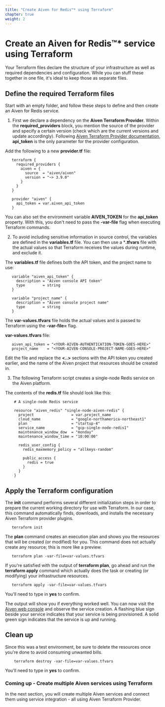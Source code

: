 ```yaml
---
title: "Create Aiven for Redis™* using Terraform"
chapter: true
weight: 2
---
```


# Create an Aiven for Redis™* service using Terraform

Your Terraform files declare the structure of your infrastructure as well as required dependencies and configuration. While you can stuff these together in one file, it's ideal to keep those as separate files. 

## Define the required Terraform files

Start with an empty folder, and follow these steps to define and then create an Aiven for Redis service.

1. First we declare a dependency on the **Aiven Terraform Provider**. Within the **required_providers** block, you mention the source of the provider and specify a certain version (check which are the current versions and update accordingly).
Following [Aiven Terraform Provider documentation](https://registry.terraform.io/providers/aiven/aiven/latest/docs), **api_token** is the only parameter for the provider configuration.

Add the following to a new **provider.tf** file:

```
   terraform {
     required_providers {
       aiven = {
         source  = "aiven/aiven"
         version = "~> 3.9.0"
       }
     }
   }
   
   provider "aiven" {
     api_token = var.aiven_api_token
   }
```

You can also set the environment variable **AIVEN_TOKEN** for the **api_token** property. With this, you don't need to pass the **-var-file** flag when executing Terraform commands.
 
2. To avoid including sensitive information in source control, the variables are defined in the **variables.tf** file. You can then use a ***.tfvars** file with the actual values so that Terraform receives the values during runtime, and exclude it.

The **variables.tf** file defines both the API token, and the project name to use:

```
   variable "aiven_api_token" {
     description = "Aiven console API token"
     type        = string
   }
   
   variable "project_name" {
     description = "Aiven console project name"
     type        = string
   }
```   
   
The **var-values.tfvars** file holds the actual values and is passed to Terraform using the **-var-file=** flag.

**var-values.tfvars** file:

```
   aiven_api_token = "<YOUR-AIVEN-AUTHENTICATION-TOKEN-GOES-HERE>"
   project_name    = "<YOUR-AIVEN-CONSOLE-PROJECT-NAME-GOES-HERE>"
```

Edit the file and replace the **<..>** sections with the API token you created earlier, and the name of the Aiven project that resources should be created in.

3.  The following Terraform script creates a single-node Redis service on the Aiven platform.

The contents of the **redis.tf** file should look like this:

```
    # A single-node Redis service
    
    resource "aiven_redis" "single-node-aiven-redis" {
      project                 = var.project_name
      cloud_name              = "google-northamerica-northeast1"
      plan                    = "startup-4"
      service_name            = "gcp-single-node-redis1"
      maintenance_window_dow  = "monday"
      maintenance_window_time = "10:00:00"
    
      redis_user_config {
        redis_maxmemory_policy = "allkeys-random"
    
        public_access {
          redis = true
        }
      }
    }
```   
    
## Apply the Terraform configuration

The **init** command performs several different initialization steps in order to prepare the current working directory for use with Terraform. In our case, this command automatically finds, downloads, and installs the necessary Aiven Terraform provider plugins.

```
   terraform init 
```

The **plan** command creates an execution plan and shows you the resources that will be created (or modified) for you. This command does not actually create any resource; this is more like a preview.

```
   terraform plan -var-file=var-values.tfvars
```

If you're satisfied with the output of **terraform plan**, go ahead and run the **terraform apply** command which actually does the task or creating (or modifying) your infrastructure resources. 

```
   terraform apply -var-file=var-values.tfvars
```

You'll need to type in **yes** to confirm. 

The output will show you if everything worked well. You can now visit the [Aiven web console](https://console.aiven.io) and observe the service creation. A flashing blue sign beside your service indicates that your service is being provisioned. A solid green sign indicates that the service is up and running.

## Clean up

Since this was a test environment, be sure to delete the resources once you're done to avoid consuming unwanted bills. 

```
    terraform destroy -var-file=var-values.tfvars
```

You'll need to type in **yes** to confirm.

### Coming up - Create multiple Aiven services using Terraform
In the next section, you will create multiple Aiven services and connect them using service integration - all using Aiven Terraform Provider.
